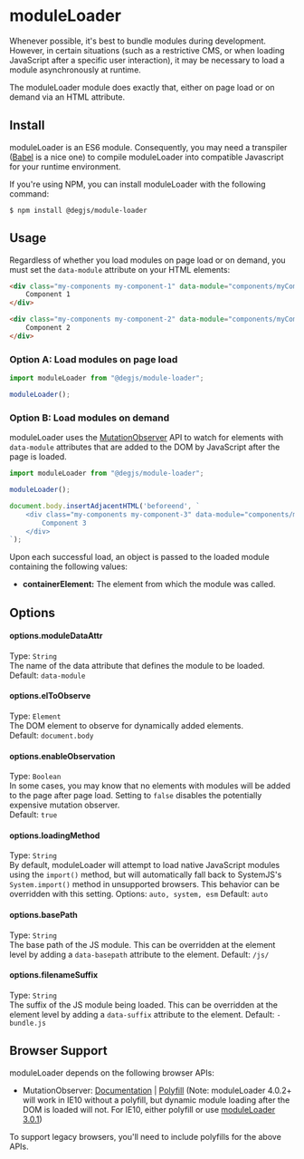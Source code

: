# moduleLoader
Whenever possible, it's best to bundle modules during development. However, in certain situations (such as a restrictive CMS, or when loading JavaScript after a specific user interaction), it may be necessary to load a module asynchronously at runtime.

The moduleLoader module does exactly that, either on page load or on demand via an HTML attribute.

## Install
moduleLoader is an ES6 module. Consequently, you may need a transpiler ([Babel](https://babeljs.io) is a nice one) to compile moduleLoader into compatible Javascript for your runtime environment.

If you're using NPM, you can install moduleLoader with the following command:

```
$ npm install @degjs/module-loader
```

## Usage
Regardless of whether you load modules on page load or on demand, you must set the `data-module` attribute on your HTML elements:
```html
<div class="my-components my-component-1" data-module="components/myComponent1">
    Component 1
</div>

<div class="my-components my-component-2" data-module="components/myComponent2">
    Component 2
</div>
```

### Option A: Load modules on page load
```js
import moduleLoader from "@degjs/module-loader";

moduleLoader();
```

### Option B: Load modules on demand
moduleLoader uses the [MutationObserver](https://developer.mozilla.org/en-US/docs/Web/API/MutationObserver) API to watch for elements with `data-module` attributes that are added to the DOM by JavaScript after the page is loaded.  
```js
import moduleLoader from "@degjs/module-loader";

moduleLoader();

document.body.insertAdjacentHTML('beforeend', `
    <div class="my-components my-component-3" data-module="components/myComponent3">
        Component 3
    </div>
`);
```

Upon each successful load, an object is passed to the loaded module containing the following values:

* **containerElement:** The element from which the module was called.

## Options
#### options.moduleDataAttr
Type: `String`   
The name of the data attribute that defines the module to be loaded.  
Default: `data-module`

#### options.elToObserve
Type: `Element`   
The DOM element to observe for dynamically added elements.  
Default: `document.body`

#### options.enableObservation
Type: `Boolean`   
In some cases, you may know that no elements with modules will be added to the page after page load. Setting to `false` disables the potentially expensive mutation observer.  
Default: `true`

#### options.loadingMethod
Type: `String`   
By default, moduleLoader will attempt to load native JavaScript modules using the `import()` method, but will automatically fall back to SystemJS's `System.import()` method in unsupported browsers. This behavior can be overridden with this setting.
Options: `auto, system, esm`
Default: `auto`

#### options.basePath
Type: `String`   
The base path of the JS module. This can be overridden at the element level by adding a `data-basepath` attribute to the element.
Default: `/js/`

#### options.filenameSuffix
Type: `String`   
The suffix of the JS module being loaded. This can be overridden at the element level by adding a `data-suffix` attribute to the element.
Default: `-bundle.js`

## Browser Support
moduleLoader depends on the following browser APIs:
+ MutationObserver: [Documentation](https://developer.mozilla.org/en-US/docs/Web/API/MutationObserver) | [Polyfill](https://github.com/megawac/MutationObserver.js) (Note: moduleLoader 4.0.2+ will work in IE10 without a polyfill, but dynamic module loading after the DOM is loaded will not. For IE10, either polyfill or use [moduleLoader 3.0.1](https://github.com/DEGJS/moduleLoader/tree/3.0.1))

To support legacy browsers, you'll need to include polyfills for the above APIs. 
